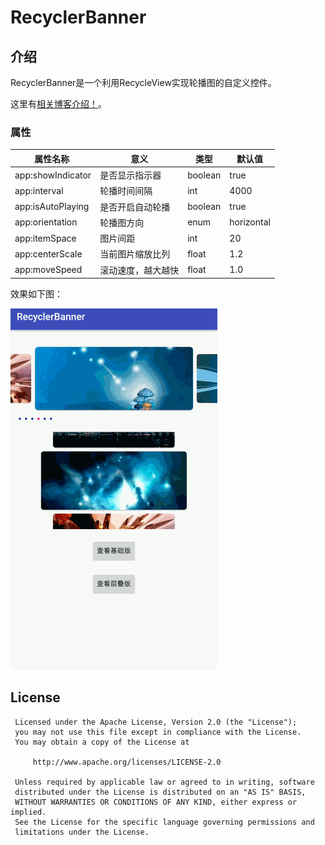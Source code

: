 # RecyclerBanner
## 介绍
RecyclerBanner是一个利用RecycleView实现轮播图的自定义控件。

这里有[相关博客介绍！](https://juejin.im/post/5a13a28c51882512a860ee6a)。

### 属性


| **属性名称**  | **意义** | **类型** | **默认值** |
| --- | --- | --- | --- |
| app:showIndicator | 是否显示指示器 | boolean | true |
| app:interval | 轮播时间间隔 | int | 4000 |
| app:isAutoPlaying | 是否开启自动轮播 | boolean | true |
| app:orientation | 轮播图方向 | enum | horizontal |
| app:itemSpace | 图片间距 | int | 20 |
| app:centerScale | 当前图片缩放比列 | float | 1.2 |
| app:moveSpeed | 滚动速度，越大越快 | float | 1.0 |

效果如下图：

![](./pictures/banner.gif)

## License



     Licensed under the Apache License, Version 2.0 (the "License");
     you may not use this file except in compliance with the License.
     You may obtain a copy of the License at

         http://www.apache.org/licenses/LICENSE-2.0

     Unless required by applicable law or agreed to in writing, software
     distributed under the License is distributed on an "AS IS" BASIS,
     WITHOUT WARRANTIES OR CONDITIONS OF ANY KIND, either express or implied.
     See the License for the specific language governing permissions and
     limitations under the License.

